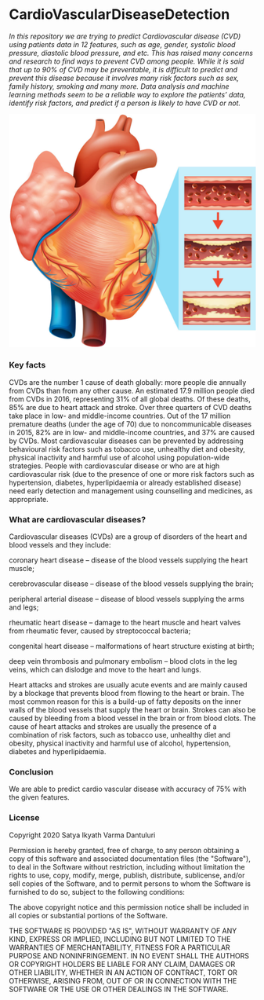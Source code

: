 # CardioVascularDiseaseDetection

*In this repository we are trying to predict Cardiovascular disease (CVD) using patients data in 12 features, such as age, gender, systolic blood pressure, diastolic blood pressure, and etc. This has raised many concerns and research to find ways to prevent CVD among people. While it is said that up to 90% of CVD may be preventable, it is difficult to predict and prevent this disease because it involves many risk factors such as sex, family history, smoking and many more. Data analysis and machine learning methods seem to be a reliable way to explore the patients’ data, identify risk factors, and predict if a person is likely to have CVD or not.*


![GitHub Logo](/Images/CVD.jpg)

### Key facts
CVDs are the number 1 cause of death globally: more people die annually from CVDs than from any other cause.
An estimated 17.9 million people died from CVDs in 2016, representing 31% of all global deaths. Of these deaths, 85% are due to heart attack and stroke.
Over three quarters of CVD deaths take place in low- and middle-income countries.
Out of the 17 million premature deaths (under the age of 70) due to noncommunicable diseases in 2015, 82% are in low- and middle-income countries, and 37% are caused by CVDs.
Most cardiovascular diseases can be prevented by addressing behavioural risk factors such as tobacco use, unhealthy diet and obesity, physical inactivity and harmful use of alcohol using population-wide strategies.
People with cardiovascular disease or who are at high cardiovascular risk (due to the presence of one or more risk factors such as hypertension, diabetes, hyperlipidaemia or already established disease) need early detection and management using counselling and medicines, as appropriate.

### What are cardiovascular diseases?
Cardiovascular diseases (CVDs) are a group of disorders of the heart and blood vessels and they include:

coronary heart disease – disease of the blood vessels supplying the heart muscle;

cerebrovascular disease – disease of the blood vessels supplying the brain;

peripheral arterial disease – disease of blood vessels supplying the arms and legs;

rheumatic heart disease – damage to the heart muscle and heart valves from rheumatic fever, caused by streptococcal bacteria;

congenital heart disease – malformations of heart structure existing at birth;

deep vein thrombosis and pulmonary embolism – blood clots in the leg veins, which can dislodge and move to the heart and lungs.

Heart attacks and strokes are usually acute events and are mainly caused by a blockage that prevents blood from flowing to the heart or brain. The most common reason for this is a build-up of fatty deposits on the inner walls of the blood vessels that supply the heart or brain. Strokes can also be caused by bleeding from a blood vessel in the brain or from blood clots. The cause of heart attacks and strokes are usually the presence of a combination of risk factors, such as tobacco use, unhealthy diet and obesity, physical inactivity and harmful use of alcohol, hypertension, diabetes and hyperlipidaemia.

### Conclusion
We are able to predict cardio vascular disease with accuracy of 75% with the given features.

### License
Copyright 2020 Satya Ikyath Varma Dantuluri

Permission is hereby granted, free of charge, to any person obtaining a copy of this software and associated documentation files (the "Software"), to deal in the Software without restriction, including without limitation the rights to use, copy, modify, merge, publish, distribute, sublicense, and/or sell copies of the Software, and to permit persons to whom the Software is furnished to do so, subject to the following conditions:

The above copyright notice and this permission notice shall be included in all copies or substantial portions of the Software.

THE SOFTWARE IS PROVIDED "AS IS", WITHOUT WARRANTY OF ANY KIND, EXPRESS OR IMPLIED, INCLUDING BUT NOT LIMITED TO THE WARRANTIES OF MERCHANTABILITY, FITNESS FOR A PARTICULAR PURPOSE AND NONINFRINGEMENT. IN NO EVENT SHALL THE AUTHORS OR COPYRIGHT HOLDERS BE LIABLE FOR ANY CLAIM, DAMAGES OR OTHER LIABILITY, WHETHER IN AN ACTION OF CONTRACT, TORT OR OTHERWISE, ARISING FROM, OUT OF OR IN CONNECTION WITH THE SOFTWARE OR THE USE OR OTHER DEALINGS IN THE SOFTWARE.

